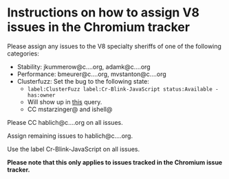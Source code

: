 # Instructions on how to assign V8 issues in the Chromium tracker

Please assign any issues to the V8 specialty sheriffs of one of the
following categories:

  * Stability: jkummerow@c....org, adamk@c....org
  * Performance: bmeurer@c....org, mvstanton@c....org
  * Clusterfuzz: Set the bug to the following state:
    * `label:ClusterFuzz label:Cr-Blink-JavaScript status:Available -has:owner`
    * Will show up in [this](https://code.google.com/p/chromium/issues/list?can=2&q=label%3AClusterFuzz+label%3ACr-Blink-JavaScript+status%3AAvailable+-has%3Aowner&colspec=ID+Pri+M+Week+ReleaseBlock+Cr+Status+Owner+Summary+OS+Modified&x=m&y=releaseblock&cells=tiles) query.
    * CC mstarzinger@ and ishell@

Please CC hablich@c....org on all issues.

Assign remaining issues to hablich@c....org.

Use the label Cr-Blink-JavaScript on all issues.

**Please note that this only applies to issues tracked in the Chromium issue tracker.**